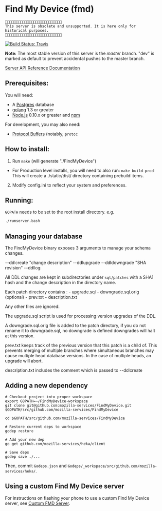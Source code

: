 # Find My Device (fmd)

```
🚨🚨🚨🚨🚨🚨🚨🚨🚨🚨🚨🚨🚨🚨🚨🚨🚨🚨🚨🚨🚨🚨🚨🚨🚨🚨
This server is obsolete and unsupported. It is here only for
historical purposes.
🚨🚨🚨🚨🚨🚨🚨🚨🚨🚨🚨🚨🚨🚨🚨🚨🚨🚨🚨🚨🚨🚨🚨🚨🚨🚨
```

[![Build Status: Travis](https://travis-ci.org/mozilla-services/FindMyDevice.svg?branch=dev)](https://travis-ci.org/mozilla-services/FindMyDevice)

**Note:** The most stable version of this server is the *master*
branch. "dev" is marked as default to prevent accidental pushes to the
master branch.

[Server API Reference Documentation](https://wiki.mozilla.org/Services/WheresMyFox#Server_API_Reference.2FDocumentation)

## Prerequisites:

You will need:

- A [Postgres](http://www.postgresql.org/) database
- [golang](http://golang.org/) 1.3 or greater
- [Node.js](http://nodejs.org/) 0.10.x or greater and [npm](http://npmjs.org/)

For development, you may also need:
- [Protocol Buffers](https://github.com/google/protobuf/) (notably,
  `protoc`

## How to install:

1. Run `make` (will generate "./FindMyDevice")
  - For Production level installs, you will need to also run:
    `make build-prod` This will create a ./static/dist/ directory
    containing prebuild items.
2. Modify config.ini to reflect your system and preferences.

## Running:

`GOPATH` needs to be set to the root install directory. e.g.

```sh
./runserver.bash
```


## Managing your database

The FindMyDevice binary exposes 3 arguments to manage your schema
changes.

--ddlcreate "change description"
--ddlupgrade
--ddldowngrade "SHA revision"
--ddllog

All DDL changes are kept in subdirectories under `sql/patches` with a SHA1 hash and the change description in the directory name.

Each patch directory contains :
    - upgrade.sql
    - downgrade.sql.orig (optional)
    - prev.txt
    - description.txt

Any other files are ignored.

The upgrade.sql script is used for processing version upgrades of the
DDL.

A downgrade.sql.orig file is added to the patch directory, if you do
not rename it to downgrade.sql, no downgrade is defined downgrades
will halt at this version.

prev.txt keeps track of the previous version that this patch is a
child of.  This prevents merging of multiple branches where
simultaneous branches may cause multiple head database versions.  In
the case of multiple heads, an upgrade will abort.

description.txt includes the comment which is passed to --ddlcreate


## Adding a new dependency
```
# Checkout project into proper workspace
export GOPATH=~/FindMyDevice-workspace
git clone git@github.com:mozilla-services/FindMyDevice.git $GOPATH/src/github.com/mozilla-services/FindMyDevice

cd $GOPATH/src/github.com/mozilla-services/FindMyDevice

# Restore current deps to workspace
godep restore

# Add your new dep
go get github.com/mozilla-services/heka/client

# Save deps
godep save ./...
```

Then, commit `Godeps.json` and `Godeps/_workspace/src/github.com/mozilla-services/heka/`.


## Using a custom Find My Device server

For instructions on flashing your phone to use a custom Find My Device server, see [Custom FMD Server](https://wiki.mozilla.org/User_Services/Try_FMD#Custom_FMD_Server).
